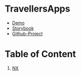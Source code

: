 # TravellersApps

- [Demo](https://prices-bec89.web.app)
- [Storybook](https://storybook-e0333.firebaseapp.com/)
- [Github-Project](https://github.com/muhammedgaygisiz/travellers-apps)

# Table of Content

1. [NX](docs/NX.md)
